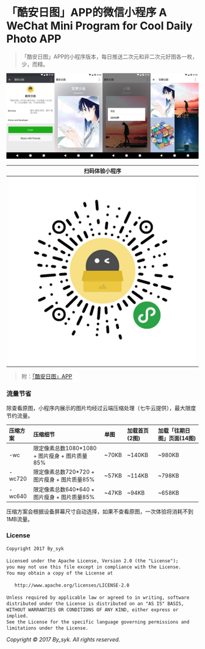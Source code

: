 # 「酷安日图」APP的微信小程序 A WeChat Mini Program for Cool Daily Photo APP

> 「酷安日图」APP的小程序版本，每日推送二次元和非二次元好图各一枚，少，而精。

![截图](art/screenshots.png)

| 扫码体验小程序 |
| :----: |
| ![小程序二维码](art/qrcode.jpg) |

> 附：[「酷安日图」APP](http://www.coolapk.com/apk/com.by_syk.cooldp)


### 流量节省

除查看原图，小程序内展示的图片均经过云端压缩处理（七牛云提供），最大限度节约流量。

| 压缩方案 | 压缩细节 | 单图 | 加载首页(2图) | 加载「往期日图」页面(14图) |
| :---- | :---- | :---- | :---- | :---- |
| -wc | 限定像素总数1080*1080 + 图片瘦身 + 图片质量85% | ~70KB | ~140KB | ~980KB |
| -wc720 | 限定像素总数720*720 + 图片瘦身 + 图片质量85% | ~57KB | ~114KB | ~798KB |
| -wc640 | 限定像素总数640*640 + 图片瘦身 + 图片质量85% | ~47KB | ~94KB | ~658KB |

压缩方案会根据设备屏幕尺寸自动选择，如果不查看原图，一次体验将消耗不到1MB流量。


### License

    Copyright 2017 By_syk

    Licensed under the Apache License, Version 2.0 (the "License");
    you may not use this file except in compliance with the License.
    You may obtain a copy of the License at

       http://www.apache.org/licenses/LICENSE-2.0

    Unless required by applicable law or agreed to in writing, software
    distributed under the License is distributed on an "AS IS" BASIS,
    WITHOUT WARRANTIES OR CONDITIONS OF ANY KIND, either express or implied.
    See the License for the specific language governing permissions and
    limitations under the License.


*Copyright &#169; 2017 By_syk. All rights reserved.*